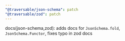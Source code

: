 ```yaml
---
"@traversable/json-schema": patch
"@traversable/zod": patch
---
```


docs(json-schema,zod): adds docs for `JsonSchema.fold`, `JsonSchema.Functor`, fixes typo in zod docs
